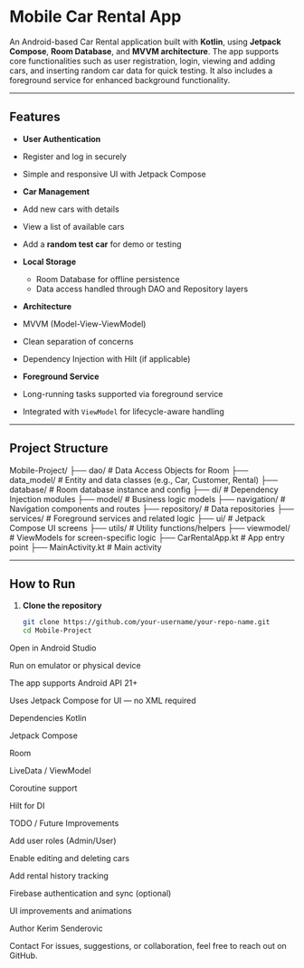 #  Mobile Car Rental App

An Android-based Car Rental application built with **Kotlin**, using **Jetpack Compose**, **Room Database**, and **MVVM architecture**. The app supports core functionalities such as user registration, login, viewing and adding cars, and inserting random car data for quick testing. It also includes a foreground service for enhanced background functionality.

---

##  Features

-  **User Authentication**
  - Register and log in securely
  - Simple and responsive UI with Jetpack Compose

-  **Car Management**
  - Add new cars with details
  - View a list of available cars
  - Add a **random test car** for demo or testing

- **Local Storage**
  - Room Database for offline persistence
  - Data access handled through DAO and Repository layers

-  **Architecture**
  - MVVM (Model-View-ViewModel)
  - Clean separation of concerns
  - Dependency Injection with Hilt (if applicable)

-  **Foreground Service**
  - Long-running tasks supported via foreground service
  - Integrated with `ViewModel` for lifecycle-aware handling

---

##  Project Structure

Mobile-Project/
├── dao/ # Data Access Objects for Room
├── data_model/ # Entity and data classes (e.g., Car, Customer, Rental)
├── database/ # Room database instance and config
├── di/ # Dependency Injection modules
├── model/ # Business logic models
├── navigation/ # Navigation components and routes
├── repository/ # Data repositories
├── services/ # Foreground services and related logic
├── ui/ # Jetpack Compose UI screens
├── utils/ # Utility functions/helpers
├── viewmodel/ # ViewModels for screen-specific logic
├── CarRentalApp.kt # App entry point
├── MainActivity.kt # Main activity


---

##  How to Run

1. **Clone the repository**
   ```bash
   git clone https://github.com/your-username/your-repo-name.git
   cd Mobile-Project
Open in Android Studio

Run on emulator or physical device

The app supports Android API 21+

Uses Jetpack Compose for UI — no XML required



 Dependencies
Kotlin

Jetpack Compose

Room

LiveData / ViewModel

Coroutine support

 Hilt for DI
 

TODO / Future Improvements

Add user roles (Admin/User)

Enable editing and deleting cars

Add rental history tracking

Firebase authentication and sync (optional)

UI improvements and animations


Author
Kerim Senderovic


Contact
For issues, suggestions, or collaboration, feel free to reach out on GitHub.
